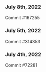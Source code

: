 ### July 8th, 2022

Commit #167255

### July 5th, 2022

Commit #314353


### July 4th, 2022

Commit #72281
